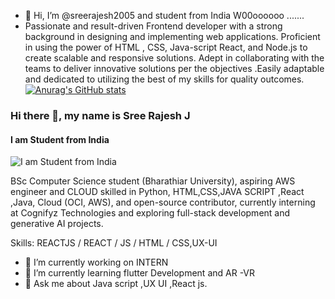 - 👋 Hi, I’m @sreerajesh2005 and student from India W00oooooo .......
- Passionate and result-driven Frontend developer with a strong background in designing and implementing web
applications. Proficient in using the power of HTML , CSS, Java-script React, and Node.js to create scalable and
responsive solutions. Adept in collaborating with the teams to deliver innovative solutions per the objectives .Easily
adaptable and dedicated to utilizing the best of my skills for quality outcomes.
[![Anurag's GitHub stats](https://github-readme-stats.vercel.app/api?username=sreerajesh2005)](https://github.com/anuraghazra/github-readme-stats)
### Hi there 👋, my name is Sree Rajesh J
#### I am Student from India
![I am Student from India](https://i.pinimg.com/564x/d3/36/39/d33639a83730a644e874fcd9e82925c3.jpg)

BSc Computer Science student (Bharathiar University), aspiring AWS engineer and CLOUD  skilled in Python, HTML,CSS,JAVA SCRIPT ,React ,Java, Cloud (OCI, AWS), and open-source contributor, currently interning at Cognifyz Technologies and exploring full-stack development and generative AI projects.








Skills: REACTJS / REACT / JS / HTML / CSS,UX-UI

- 🔭 I’m currently working on INTERN  
- 🌱 I’m currently learning flutter Development and AR -VR 
- 💬 Ask me about Java script ,UX UI ,React js. 






